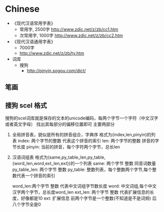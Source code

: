 # Chinese

* 《现代汉语常用字表》
  * 常用字, 2500字 http://www.zdic.net/z/zb/cc1.htm
  * 次常用字, 1000字 http://www.zdic.net/z/zb/cc2.htm
* 《现代汉语通用字表》
  * 7000字
  * http://www.zdic.net/z/zb/ty.htm
* 词库
  * 搜狗
    * http://pinyin.sogou.com/dict/

## 笔画

## 搜狗 scel 格式

搜狗的scel词库就是保存的文本的unicode编码，每两个字节一个字符（中文汉字或者英文字母）
找出其每部分的偏移位置即可
主要两部分

1. 全局拼音表，貌似是所有的拼音组合，字典序
      格式为(index,len,pinyin)的列表
      index: 两个字节的整数 代表这个拼音的索引
      len: 两个字节的整数 拼音的字节长度
      pinyin: 当前的拼音，每个字符两个字节，总长len

2. 汉语词组表
      格式为(same,py_table_len,py_table,{word_len,word,ext_len,ext})的一个列表
      same: 两个字节 整数 同音词数量
      py_table_len:  两个字节 整数
      py_table: 整数列表，每个整数两个字节,每个整数代表一个拼音的索引

      word_len:两个字节 整数 代表中文词组字节数长度
      word: 中文词组,每个中文汉字两个字节，总长度word_len
      ext_len: 两个字节 整数 代表扩展信息的长度，好像都是10
      ext: 扩展信息 前两个字节是一个整数(不知道是不是词频) 后八个字节全是0
